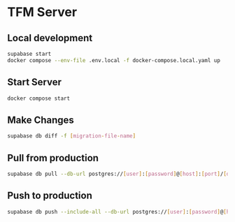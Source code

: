 # TFM Server

## Local development
```bash
supabase start
docker compose --env-file .env.local -f docker-compose.local.yaml up 
```

## Start Server

```bash
docker compose start
```


## Make Changes
```bash
supabase db diff -f [migration-file-name]
```



## Pull from production
```bash
supabase db pull --db-url postgres://[user]:[password]@[host]:[port]/[database]
```

## Push to production
```bash
supabase db push --include-all --db-url postgres://[user]:[password]@[host]:[port]/[database]
```